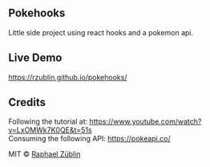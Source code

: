 ## Pokehooks

Little side project using react hooks and a pokemon api.

## Live Demo

https://rzublin.github.io/pokehooks/

## Credits

Following the tutorial at: https://www.youtube.com/watch?v=LxOMWk7K0QE&t=51s  
Consuming the following API: https://pokeapi.co/

MIT © [Raphael Züblin](https://www.linkedin.com/in/raphael-z%C3%BCblin-4852391a0/)
